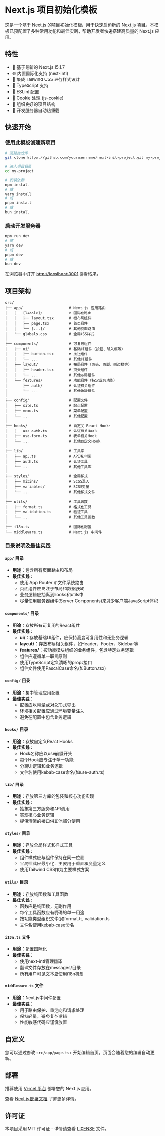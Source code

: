 # Next.js 项目初始化模板

这是一个基于 [Next.js](https://nextjs.org) 的项目初始化模板，用于快速启动新的 Next.js 项目。本模板已预配置了多种常用功能和最佳实践，帮助开发者快速搭建高质量的 Next.js 应用。

## 特性

- 🚀 基于最新的 Next.js 15.1.7
- 🌐 内置国际化支持 (next-intl)
- 🎨 集成 Tailwind CSS 进行样式设计
- 📝 TypeScript 支持
- 🧹 ESLint 配置
- 🍪 Cookie 处理 (js-cookie)
- 📁 组织良好的项目结构
- 🔄 开发服务器自动热重载

## 快速开始

### 使用此模板创建新项目

```bash
# 克隆此仓库
git clone https://github.com/yourusername/next-init-project.git my-project

# 进入项目目录
cd my-project

# 安装依赖
npm install
# 或
yarn install
# 或
pnpm install
# 或
bun install
```

### 启动开发服务器

```bash
npm run dev
# 或
yarn dev
# 或
pnpm dev
# 或
bun dev
```

在浏览器中打开 [http://localhost:3001](http://localhost:3001) 查看结果。

## 项目架构

```
src/
├── app/                     # Next.js 应用路由
│   ├── [locale]/            # 国际化路由
│   │   ├── layout.tsx       # 根布局组件
│   │   ├── page.tsx         # 首页组件
│   │   └── [...]/           # 其他页面路由
│   └── globals.css          # 全局CSS样式
│
├── components/              # 可复用组件
│   ├── ui/                  # 基础UI组件（按钮、输入框等）
│   │   ├── button.tsx       # 按钮组件
│   │   └── ...              # 其他UI组件
│   ├── layout/              # 布局组件（页头、页脚、侧边栏等）
│   │   ├── header.tsx       # 页头组件
│   │   └── ...              # 其他布局组件
│   └── features/            # 功能组件（特定业务功能）
│       ├── auth/            # 认证相关组件
│       └── ...              # 其他功能组件
│
├── config/                  # 配置文件
│   ├── site.ts              # 站点配置
│   ├── menu.ts              # 菜单配置
│   └── ...                  # 其他配置
│
├── hooks/                   # 自定义 React Hooks
│   ├── use-auth.ts          # 认证相关Hook
│   ├── use-form.ts          # 表单相关Hook
│   └── ...                  # 其他自定义Hook
│
├── lib/                     # 工具库
│   ├── api.ts               # API客户端
│   ├── auth.ts              # 认证工具
│   └── ...                  # 其他工具库
│
├── styles/                  # 全局样式
│   ├── mixins/              # SCSS混入
│   ├── variables/           # SCSS变量
│   └── ...                  # 其他样式文件
│
├── utils/                   # 工具函数
│   ├── format.ts            # 格式化工具
│   ├── validation.ts        # 验证工具
│   └── ...                  # 其他工具函数
│
├── i18n.ts                  # 国际化配置
└── middleware.ts            # Next.js 中间件
```

### 目录说明及最佳实践

#### `app/` 目录
- **用途**：包含所有页面路由和布局
- **最佳实践**：
  - 使用 App Router 和文件系统路由
  - 页面组件应专注于布局和数据获取
  - 业务逻辑应抽离到hooks和utils中
  - 尽量使用服务器组件(Server Components)来减少客户端JavaScript体积

#### `components/` 目录
- **用途**：存放所有可复用的React组件
- **最佳实践**：
  - **ui/**：存放基础UI组件，应保持高度可复用性和无业务逻辑
  - **layout/**：存放布局相关组件，如Header、Footer、Sidebar等
  - **features/**：按功能模块组织的业务组件，包含特定业务逻辑
  - 组件应遵循单一职责原则
  - 使用TypeScript定义清晰的props接口
  - 组件文件使用PascalCase命名(如Button.tsx)

#### `config/` 目录
- **用途**：集中管理应用配置
- **最佳实践**：
  - 配置应以常量或对象形式导出
  - 环境相关配置应通过环境变量注入
  - 避免在配置中包含业务逻辑

#### `hooks/` 目录
- **用途**：存放自定义React Hooks
- **最佳实践**：
  - Hook名称应以use前缀开头
  - 每个Hook应专注于单一功能
  - 分离UI逻辑和业务逻辑
  - 文件名使用kebab-case命名(如use-auth.ts)

#### `lib/` 目录
- **用途**：存放第三方库的包装和核心功能实现
- **最佳实践**：
  - 抽象第三方服务和API调用
  - 实现核心业务逻辑
  - 提供清晰的接口供其他部分使用

#### `styles/` 目录
- **用途**：存放全局样式和样式工具
- **最佳实践**：
  - 组件样式应与组件保持在同一位置
  - 全局样式应最小化，主要用于重置和变量定义
  - 使用Tailwind CSS作为主要样式方案

#### `utils/` 目录
- **用途**：存放纯函数和工具函数
- **最佳实践**：
  - 函数应是纯函数，无副作用
  - 每个工具函数应有明确的单一用途
  - 按功能类型组织文件(如format.ts, validation.ts)
  - 文件名使用kebab-case命名

#### `i18n.ts` 文件
- **用途**：配置国际化
- **最佳实践**：
  - 使用next-intl管理翻译
  - 翻译文件存放在messages/目录
  - 所有用户可见文本应使用i18n机制

#### `middleware.ts` 文件
- **用途**：Next.js中间件配置
- **最佳实践**：
  - 用于路由保护、重定向和请求处理
  - 保持轻量，避免复杂逻辑
  - 性能敏感代码应谨慎放置

## 自定义

您可以通过修改 `src/app/page.tsx` 开始编辑首页。页面会随着您的编辑自动更新。

## 部署

推荐使用 [Vercel 平台](https://vercel.com/new?utm_medium=default-template&filter=next.js&utm_source=create-next-app&utm_campaign=create-next-app-readme) 部署您的 Next.js 应用。

查看 [Next.js 部署文档](https://nextjs.org/docs/app/building-your-application/deploying) 了解更多详情。

## 许可证

本项目采用 MIT 许可证 - 详情请查看 [LICENSE](./LICENSE) 文件。
